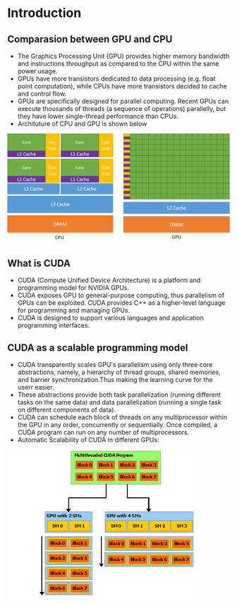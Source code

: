 # Introduction

## Comparasion between GPU and CPU

- The Graphics Processing Unit (GPU) provides higher memory bandwidth and instructions throughput as compared to the CPU within the same power usage.
- GPUs have more transistors dedicated to data processing (e.g. float point computation), while CPUs have more transistors decided to cache and control flow.
- GPUs are specifically designed for parallel computing. Recent GPUs can execute thousands of threads (a sequence of operations) parallelly, but they have lower single-thread performance than CPUs.
- Archituture of CPU and GPU is shown below

![cpu vs gpu architecture](images/GPU_CPU_architecture.PNG)

## What is CUDA

- CUDA (Compute Unified Device Architecture) is a platform and programming model for NVIDIA GPUs.
- CUDA exposes GPU to general-purpose computing, thus parallelism of GPUs can be exploited. CUDA provides C++ as a higher-level language for programming and managing GPUs.
- CUDA is designed to support various languages and application programming interfaces.

## CUDA as a scalable programming model

- CUDA transparently scales GPU's parallelism using only three core abstractions, namely, a hierarchy of thread groups, shared memories, and barrier synchronization.Thus making the learning curve for the userr easier.
- These abstractions provide both task parallelization (running different tasks on the same data) and data parallelization (running a single task on different components of data).
- CUDA can schedule each block of threads on any multiprocessor within the GPU in any order, concurrently or sequentially. Once compiled, a CUDA program can run on any number of multiprocessors.
- Automatic Scalability of CUDA in different GPUs:

![alt text](images/automatic-scalability.png)
